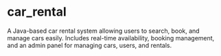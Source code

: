 # car_rental
A Java-based car rental system allowing users to search, book, and manage cars easily. Includes real-time availability, booking management, and an admin panel for managing cars, users, and rentals. 
